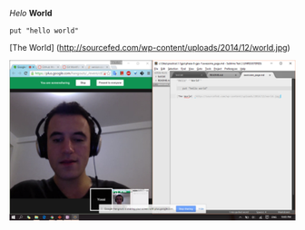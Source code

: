 *Helo* **World**

    put "hello world"
 
[The World] (http://sourcefed.com/wp-content/uploads/2014/12/world.jpg)

![alt text](https://github.com/jammy9643/phase-0-gps-1/blob/master/teamwork.png "Teamwork")
